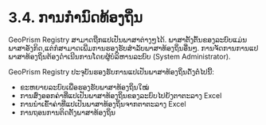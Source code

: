# 3.4. ການກຳນົດທ້ອງຖິ່ນ

GeoPrism Registry ສາມາດຖືກແປເປັນພາສາຕ່າງໆໄດ້. ພາສາຕັ້ງຕົ້ນຂອງລະບົບແມ່ນພາສາອັງກິດ,ແຕ່ກໍສາມາດເພີ່ມການຮອງຮັບສໍາລັບພາສາທ້ອງຖິ່ນອື່ນໆ. ການຈັດການການແປພາສາທ້ອງຖິ່ນຕ້ອງດຳເນີນການໂດຍຜູ້ບໍລິຫານລະບົບ (System Administrator).

GeoPrism Registry ປະຈຸບັນຮອງຮັບການແປເປັນພາສາທ້ອງຖິ່ນດັ່ງຕໍ່ໄປນີ້:

* ຂະຫຍາຍລະບົບເພື່ອຮອງຮັບພາສາທ້ອງຖິ່ນໃໝ່
* ການສົ່ງອອກຄ່າທີ່ແປເປັນພາສາທ້ອງຖິ່ນຂອງລະບົບໄປຍັງຕາຕະລາງ Excel
* ການນໍາເຂົ້າຄ່າທີ່ແປເປັນພາສາທ້ອງຖິ່ນຈາກຕາຕະລາງ Excel
* ການຖອນການຕິດຕັ້ງພາສາທ້ອງຖິ່ນ
